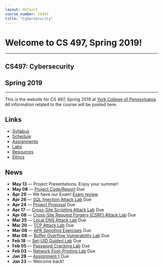 ```yaml
---
layout: default
course_number: CS497
title: "Cybersecurity"
---
```


# Welcome to CS 497, Spring 2019!

--- --- --- --- --- --- --- --- --- --- --- --- --- --- --- --- --- --- --- --- --- --- --- ---

## CS497: Cybersecurity

## Spring 2019

--- --- --- --- --- --- --- --- --- --- --- --- --- --- --- --- --- --- --- --- --- --- --- ---

This is the website for CS 497, Spring 2019 at [York College of Pennsylvania](http://www.ycp.edu).
All information related to the course will be posted here.

## Links

* [Syllabus](syllabus.html)
* [Schedule](schedule.html)
* [Assignments](assign/index.html)
* [Labs](labs/index.html)
* [Resources](resources/index.html)
* [Ethics](ethics.html)

## News
* **May 13** &mdash; Project Presentations. Enjoy your summer!
* **May 08** &mdash; [Project Code/Report](assign/project.html) Due
* **Apr 29** &mdash; We have our Exam! [Exam review](lectures/exam_review.md)
* **Apr 26** &mdash; [SQL Injection Attack Lab](labs/lab09.html) Due   
* **Apr 24** &mdash; [Project Proposal](assign/project.html) Due
* **Apr 17** &mdash; [Cross-Site Scripting Attack Lab](labs/lab08.html) Due 
* **Apr 08** &mdash; [Cross-Site Request Forgery (CSRF) Attack Lab](labs/lab07.html) Due
* **Mar 25** &mdash; [Local DNS Attack Lab](labs/lab06.html) Due
* **Mar 20** &mdash; [TCP Attack Lab](labs/lab05.html) Due
* **Mar 08** &mdash; [APR Spoofing Exercises](lectures/lecture05.html) Due
* **Mar 08** &mdash; [Buffer Overflow Vulnerability Lab](labs/lab04.html) Due
* **Feb 18** &mdash; [Set-UID Guided Lab](labs/lab03.html) Due 
* **Feb 05** &mdash; [Password Cracking Lab](labs/lab02.html) Due
* **Feb 03** &mdash; [Network Foot-Printing Lab](labs/lab02b.html) Due
* **Jan 28** &mdash; [Assignment 1](assign/assign01.html) Due
* **Jan 23** &mdash; Welcome back!

